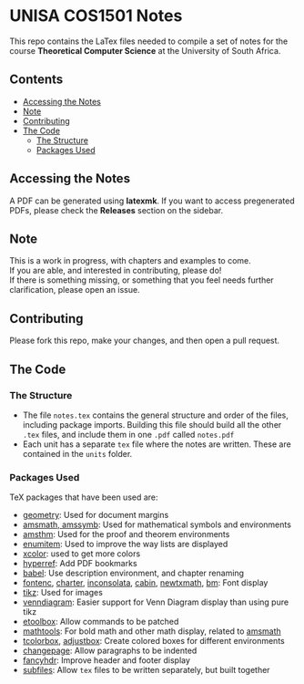 # UNISA COS1501 Notes

This repo contains the LaTex files needed to compile a set of notes for the course **Theoretical Computer Science** at the University of South Africa.

## Contents
- [Accessing the Notes](#accessing-the-notes)
- [Note](#note)
- [Contributing](#contributing)
- [The Code](#the-code)
  - [The Structure](#the-structure)
  - [Packages Used](#packages-used)

## Accessing the Notes

A PDF can be generated using **latexmk**. If you want to access pregenerated PDFs, please check the **Releases** section on the sidebar.

## Note
This is a work in progress, with chapters and examples to come.  
If you are able, and interested in contributing, please do!  
If there is something missing, or something that you feel needs further clarification, please open an issue.

## Contributing
Please fork this repo, make your changes, and then open a pull request.

## The Code
### The Structure
- The file `notes.tex` contains the general structure and order of the files, including package imports. Building this file should build all the other `.tex` files, and include them in one `.pdf` called `notes.pdf`
- Each unit has a separate `tex` file where the notes are written. These are contained in the `units` folder.

### Packages Used
TeX packages that have been used are:
- [geometry](https://ctan.org/pkg/geometry): Used for document margins
- [amsmath, amssymb](https://www.ctan.org/pkg/amsmath): Used for mathematical symbols and environments
- [amsthm](https://ctan.org/pkg/amsthm): Used for the proof and theorem environments
- [enumitem](https://ctan.org/pkg/enumitem): Used to improve the way lists are displayed
- [xcolor](https://ctan.org/pkg/xcolor): used to get more colors
- [hyperref](https://ctan.org/pkg/hyperref): Add PDF bookmarks
- [babel](https://ctan.org/pkg/babel): Use description environment, and chapter renaming
- [fontenc](https://ctan.org/pkg/fontenc), [charter](https://ctan.org/pkg/charter), [inconsolata](https://ctan.org/pkg/inconsolata), [cabin](https://ctan.org/pkg/cabin), [newtxmath](https://ctan.org/pkg/newtx), [bm](https://ctan.org/pkg/bm): Font display
- [tikz](https://ctan.org/pkg/tikz): Used for images
- [venndiagram](https://ctan.org/pkg/venndiagram): Easier support for Venn Diagram display than using pure tikz
- [etoolbox](https://ctan.org/pkg/etoolbox): Allow commands to be patched
- [mathtools](https://ctan.org/pkg/mathtools): For bold math and other math display, related to [amsmath](https://www.ctan.org/pkg/amsmath)
- [tcolorbox](https://ctan.org/pkg/tcolorbox), [adjustbox](https://ctan.org/pkg/adjustbox): Create colored boxes for different environments
- [changepage](https://ctan.org/pkg/changepage): Allow paragraphs to be indented
- [fancyhdr](https://ctan.org/pkg/fancyhdr): Improve header and footer display
- [subfiles](https://ctan.org/pkg/subfiles): Allow `tex` files to be written separately, but built together
